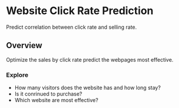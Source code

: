 # Website Click Rate Prediction

Predict correlation between click rate and selling rate.

## Overview

Optimize the sales by click rate predict the webpages most effective.

### Explore

- How many visitors does the website has and how long stay?
- Is it conrinued to purchase?
- Which website are most effective?
